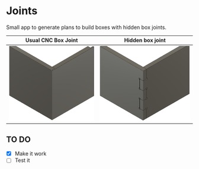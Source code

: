 # Joints

Small app to generate plans to build boxes with hidden box joints.

[hidden]: https://github.com/dmartzol/joints/blob/master/images/Hidden.png "Hidden box joint"

[usual]: https://github.com/dmartzol/joints/blob/master/images/Ugly.png "Hidden box joint"

Usual CNC Box Joint        |  Hidden box joint
:-------------------------:|:-------------------------:
![alt text][hidden]        |  ![alt text][usual]

## TO DO

- [X] Make it work
- [ ] Test it